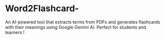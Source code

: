 # Word2Flashcard-
An AI-powered tool that extracts terms from PDFs and generates flashcards with their meanings using Google Gemini AI. Perfect for students and learners !
